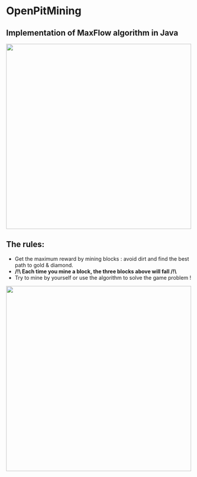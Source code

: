 # OpenPitMining
## Implementation of MaxFlow algorithm in Java

<img src="https://user-images.githubusercontent.com/38979776/116229011-4d400780-a756-11eb-8bfc-e787d6e3c595.png" width="500" height="500">

## The rules:
  - Get the maximum reward by mining blocks : avoid dirt and find the best path to gold & diamond.
  - <b>/!\ Each time you mine a block, the three blocks above will fall /!\ </b>
  - Try to mine by yourself or use the algorithm to solve the game problem !
  
<img src="https://user-images.githubusercontent.com/38979776/116229013-4dd89e00-a756-11eb-93ca-6cb594b57b2b.png" width="500" height="500">




